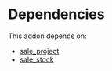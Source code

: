 # Dependencies

This addon depends on:

- [sale_project](../../odoo-bringout-oca-ocb-sale_project)
- [sale_stock](../../odoo-bringout-oca-ocb-sale_stock)
